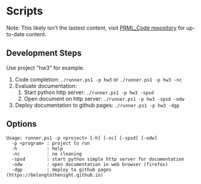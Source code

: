 # Scripts

Note: This likely isn't the lastest content, visit [PRML_Code repository](https://github.com/belongtothenight/PRML_Code) for up-to-date content.

## Development Steps

Use project "hw3" for example.

1. Code completion: ```./runner.ps1 -p hw3``` or ```./runner.ps1 -p hw3 -nc```
2. Evaluate documentation:
   1. Start python http server: ```./runner.ps1 -p hw3 -spsd```
   2. Open document on http server: ```./runner.ps1 -p hw3 -spsd -odw```
3. Deploy documentation to github pages: ```./runner.ps1 -p hw3 -dgp```

## Options

```
Usage: runner.ps1 -p <project> [-h] [-nc] [-spsd] [-odw]
  -p <program> : project to run
  -h           : help
  -nc          : no cleaning
  -spsd        : start python simple http server for documentation
  -odw         : open documentation in web browser (firefox)
  -dgp         : deploy to github pages (https://belongtothenight.github.io)
```